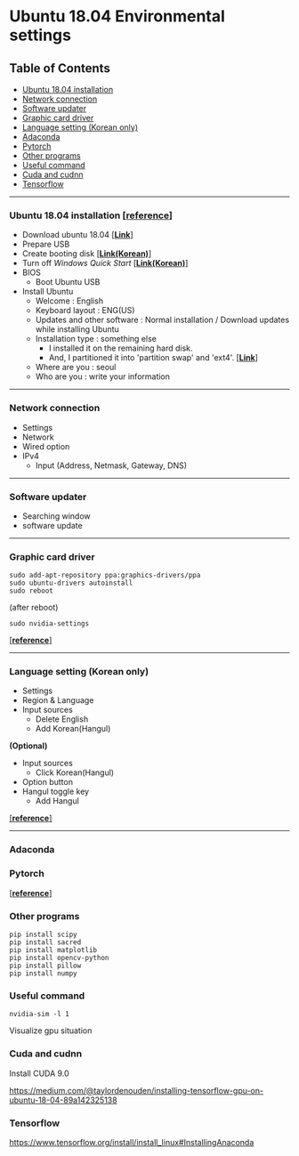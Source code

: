 # Ubuntu 18.04 Environmental settings


## Table of Contents
- [Ubuntu 18.04 installation](###ubuntu-18.04-installation)
- [Network connection](###Network-connection)
- [Software updater](###Software-updater)
- [Graphic card driver](###Graphic-card-driver)
- [Language setting (Korean only)](###Language-setting-(Korean-only))
- [Adaconda](###Adaconda)
- [Pytorch](###pytorch)
- [Other programs](###Other-programs)
- [Useful command](###Useful-command)
- [Cuda and cudnn](###Cuda-and-cudnn)
- [Tensorflow](###Tensorflow)

---

### Ubuntu 18.04 installation [[**reference**]](http://vire.tistory.com/25?category=678504)

- Download ubuntu 18.04 [[**Link**]](https://www.ubuntu.com/download/desktop)
- Prepare USB
- Create booting disk [[**Link(Korean)**]](http://crescentupon.tistory.com/383)
- Turn off *Windows Quick Start* [[**Link(Korean)**]](https://prolite.tistory.com/1253)
- BIOS
  - Boot Ubuntu USB
- Install Ubuntu
  - Welcome : English
  - Keyboard layout : ENG(US)
  - Updates and other software : Normal installation / Download updates while installing Ubuntu
  - Installation type : something else 
    - I installed it on the remaining hard disk.
    - And, I partitioned it into 'partition swap' and 'ext4'. [[**Link**]](https://askubuntu.com/questions/343268/how-to-use-manual-partitioning-during-installation)
  - Where are you : seoul
  - Who are you : write your information


---

### Network connection

- Settings
- Network
- Wired option
- IPv4
  - Input (Address, Netmask, Gateway, DNS)

---

### Software updater

- Searching window
- software update

---

### Graphic card driver

```
sudo add-apt-repository ppa:graphics-drivers/ppa
sudo ubuntu-drivers autoinstall
sudo reboot
```
(after reboot)
```
sudo nvidia-settings
```
[[**reference**]](http://optic.tistory.com/119)

---

### Language setting (Korean only)

- Settings
- Region & Language
- Input sources
  - Delete English
  - Add Korean(Hangul)
  
**(Optional)**
- Input sources
  - Click Korean(Hangul)
- Option button
- Hangul toggle key
  - Add Hangul

[[**reference**]](http://snowdeer.github.io/linux/2018/07/11/ubuntu-18p04-install-korean-keyboard/)

---

### Adaconda




### Pytorch

[[**reference**]](https://pytorch.org/)

### Other programs

```
pip install scipy
pip install sacred
pip install matplotlib
pip install opencv-python
pip install pillow
pip install numpy
```

### Useful command


```
nvidia-sim -l 1
```
Visualize gpu situation



### Cuda and cudnn

Install CUDA 9.0

https://medium.com/@taylordenouden/installing-tensorflow-gpu-on-ubuntu-18-04-89a142325138

### Tensorflow

https://www.tensorflow.org/install/install_linux#InstallingAnaconda


